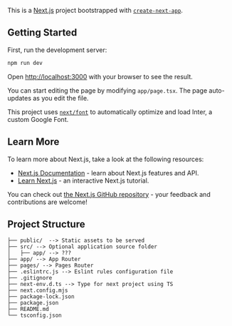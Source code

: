 This is a [Next.js](https://nextjs.org/) project bootstrapped with [`create-next-app`](https://github.com/vercel/next.js/tree/canary/packages/create-next-app).

## Getting Started

First, run the development server:

```bash
npm run dev
```

Open [http://localhost:3000](http://localhost:3000) with your browser to see the result.

You can start editing the page by modifying `app/page.tsx`. The page auto-updates as you edit the file.

This project uses [`next/font`](https://nextjs.org/docs/basic-features/font-optimization) to automatically optimize and load Inter, a custom Google Font.

## Learn More

To learn more about Next.js, take a look at the following resources:

- [Next.js Documentation](https://nextjs.org/docs) - learn about Next.js features and API.
- [Learn Next.js](https://nextjs.org/learn) - an interactive Next.js tutorial.

You can check out [the Next.js GitHub repository](https://github.com/vercel/next.js/) - your feedback and contributions are welcome!

##  Project Structure

```
├── public/  --> Static assets to be served
├── src/ --> Optional application source folder
│   ├── app/ --> ???
├── app/ --> App Router
├── pages/ --> Pages Router
├── .eslintrc.js --> Eslint rules configuration file
├── .gitignore
├── next-env.d.ts --> Type for next project using TS
├── next.config.mjs
├── package-lock.json
├── package.json
├── README.md
└── tsconfig.json
```

